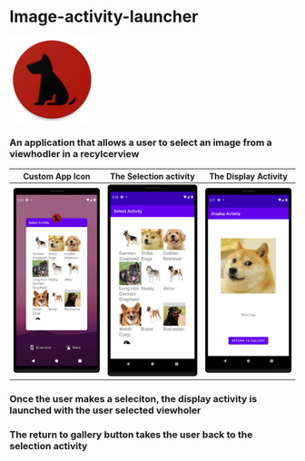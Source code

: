 # Image-activity-launcher

<img src=".\app\src\main\res\mipmap-xxxhdpi\ic_launcher_round.png?raw=true" width="150">

### An application that allows a user to select an image from a viewhodler in a recylcerview

| Custom App Icon  | The Selection activity  | The Display Activity  |
|---|---|---|
| <img src="app.png?raw=true" width="250">  | <img src="select.png?raw=true" width="250">  | <img src="display.png?raw=true" width="250"> |

### Once the user makes a seleciton, the display activity is launched with the user selected viewholer

### The return to gallery button takes the user back to the selection activity


  